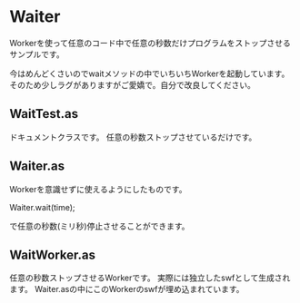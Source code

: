 # Waiter

Workerを使って任意のコード中で任意の秒数だけプログラムをストップさせるサンプルです。

今はめんどくさいのでwaitメソッドの中でいちいちWorkerを起動しています。
そのため少しラグがありますがご愛嬌で。自分で改良してください。


## WaitTest.as

ドキュメントクラスです。
任意の秒数ストップさせているだけです。

## Waiter.as

Workerを意識せずに使えるようにしたものです。

Waiter.wait(time);

で任意の秒数(ミリ秒)停止させることができます。

## WaitWorker.as

任意の秒数ストップさせるWorkerです。
実際には独立したswfとして生成されます。
Waiter.asの中にこのWorkerのswfが埋め込まれています。